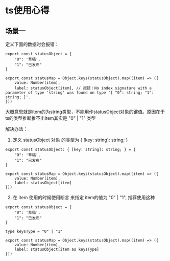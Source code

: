 # ts使用心得

## 场景一

定义下面的数据时会报错：

```TS
export const statusObject = {
    "0": '草稿',
    "1": "已发布"
}

export const statusMap = Object.keys(statusObject).map((item) => ({
    value: Number(item),
    label: statusObject[item], // 报错：No index signature with a parameter of type 'string' was found on type '{ "0": string; "1": string; }'.
}))
```

大概意思就是item的为string类型，不能用作statusObject对象的键值。原因在于ts的类型推断推不出item其实是 "0" | "1" 类型

解决办法：

1. 定义 statusObject 对象 的类型为 { [key: string]: string; }

```TS
export const statusObject: { [key: string]: string; } = {
    "0": '草稿',
    "1": "已发布"
}

export const statusMap = Object.keys(statusObject).map((item) => ({
    value: Number(item),
    label: statusObject[item]
}))
```

2. 在 item 使用的时候使用断言 来指定 item的值为 "0" | "1", 推荐使用这种

```TS
export const statusObject = {
    "0": '草稿',
    "1": "已发布"
}

type keysType = "0" | "1"

export const statusMap = Object.keys(statusObject).map((item) => ({
    value: Number(item),
    label: statusObject[item as keysType]
}))
```
